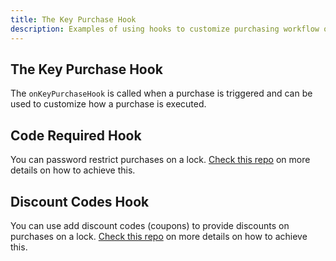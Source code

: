 ```yaml
---
title: The Key Purchase Hook
description: Examples of using hooks to customize purchasing workflow on your lock.
---
```


## The Key Purchase Hook

The `onKeyPurchaseHook` is called when a purchase is triggered and can be used to customize how a purchase is executed.

## Code Required Hook

You can password restrict purchases on a lock. [Check this repo](https://github.com/unlock-protocol/password-required-hook) on more details on how to achieve this.

## Discount Codes Hook

You can use add discount codes (coupons) to provide discounts on purchases on a lock. [Check this repo](https://github.com/unlock-protocol/discount-hook) on more details on how to achieve this.
